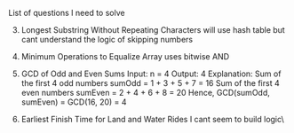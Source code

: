 List of questions I need to solve

3. Longest Substring Without Repeating Characters
will use hash table but cant understand the logic of skipping numbers


3674. Minimum Operations to Equalize Array
uses bitwise AND

3658. GCD of Odd and Even Sums
Input: n = 4
Output: 4
Explanation:
    Sum of the first 4 odd numbers sumOdd = 1 + 3 + 5 + 7 = 16
    Sum of the first 4 even numbers sumEven = 2 + 4 + 6 + 8 = 20
Hence, GCD(sumOdd, sumEven) = GCD(16, 20) = 4


3633. Earliest Finish Time for Land and Water Rides I
cant seem to build logic\

